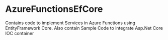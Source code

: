 # AzureFunctionsEfCore
Contains code to implement Services in Azure Functions using EntityFramework Core.
Also contain Sample Code to integrate Asp.Net Core IOC container
